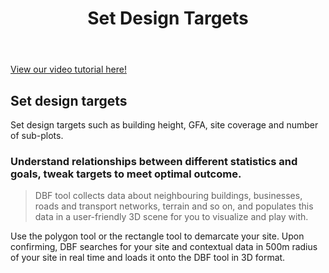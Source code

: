 ﻿---
title: 6. Set Design Targets

---


[View our video tutorial here!](https://youtu.be/bmjvAKf5_YU)



## Set design targets

Set design targets such as building height, GFA, site coverage and number of sub-plots.

### Understand relationships between different statistics and goals, tweak targets to meet optimal outcome.

> DBF tool collects data about neighbouring buildings, businesses, roads and transport networks, terrain and so on, and populates this data in a user-friendly 3D scene for you to visualize and play with.

Use the polygon tool or the rectangle tool to demarcate your site. Upon confirming, DBF searches for your site and contextual data in 500m radius of your site in real time and loads it onto the DBF tool in 3D format.

## ‍
